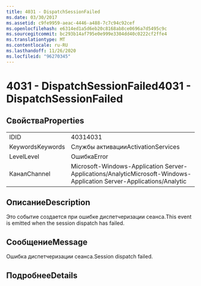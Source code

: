 ```yaml
---
title: 4031 - DispatchSessionFailed
ms.date: 03/30/2017
ms.assetid: c9fe9959-aeac-4446-a488-7c7c94c92cef
ms.openlocfilehash: e6314ed1a5d6eb20c8168ab8ce0696a7d5495c9c
ms.sourcegitcommit: bc293b14af795e0e999e3304dd40c0222cf2ffe4
ms.translationtype: MT
ms.contentlocale: ru-RU
ms.lasthandoff: 11/26/2020
ms.locfileid: "96270345"
---
```

# <a name="4031---dispatchsessionfailed"></a><span data-ttu-id="60b99-102">4031 - DispatchSessionFailed</span><span class="sxs-lookup"><span data-stu-id="60b99-102">4031 - DispatchSessionFailed</span></span>

## <a name="properties"></a><span data-ttu-id="60b99-103">Свойства</span><span class="sxs-lookup"><span data-stu-id="60b99-103">Properties</span></span>  
  
|||  
|-|-|  
|<span data-ttu-id="60b99-104">ID</span><span class="sxs-lookup"><span data-stu-id="60b99-104">ID</span></span>|<span data-ttu-id="60b99-105">4031</span><span class="sxs-lookup"><span data-stu-id="60b99-105">4031</span></span>|  
|<span data-ttu-id="60b99-106">Keywords</span><span class="sxs-lookup"><span data-stu-id="60b99-106">Keywords</span></span>|<span data-ttu-id="60b99-107">Службы активации</span><span class="sxs-lookup"><span data-stu-id="60b99-107">ActivationServices</span></span>|  
|<span data-ttu-id="60b99-108">Level</span><span class="sxs-lookup"><span data-stu-id="60b99-108">Level</span></span>|<span data-ttu-id="60b99-109">Ошибка</span><span class="sxs-lookup"><span data-stu-id="60b99-109">Error</span></span>|  
|<span data-ttu-id="60b99-110">Канал</span><span class="sxs-lookup"><span data-stu-id="60b99-110">Channel</span></span>|<span data-ttu-id="60b99-111">Microsoft-Windows-Application Server-Applications/Analytic</span><span class="sxs-lookup"><span data-stu-id="60b99-111">Microsoft-Windows-Application Server-Applications/Analytic</span></span>|  
  
## <a name="description"></a><span data-ttu-id="60b99-112">Описание</span><span class="sxs-lookup"><span data-stu-id="60b99-112">Description</span></span>  

 <span data-ttu-id="60b99-113">Это событие создается при ошибке диспетчеризации сеанса.</span><span class="sxs-lookup"><span data-stu-id="60b99-113">This event is emitted when the session dispatch has failed.</span></span>  
  
## <a name="message"></a><span data-ttu-id="60b99-114">Сообщение</span><span class="sxs-lookup"><span data-stu-id="60b99-114">Message</span></span>  

 <span data-ttu-id="60b99-115">Ошибка диспетчеризации сеанса.</span><span class="sxs-lookup"><span data-stu-id="60b99-115">Session dispatch failed.</span></span>  
  
## <a name="details"></a><span data-ttu-id="60b99-116">Подробнее</span><span class="sxs-lookup"><span data-stu-id="60b99-116">Details</span></span>
